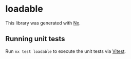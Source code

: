 # loadable

This library was generated with [Nx](https://nx.dev).

## Running unit tests

Run `nx test loadable` to execute the unit tests via [Vitest](https://vitest.dev/).
